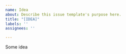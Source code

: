 ```yaml
---
name: Idea
about: Describe this issue template's purpose here.
title: "[IDEA]"
labels: ''
assignees: ''

---
```


Some idea
